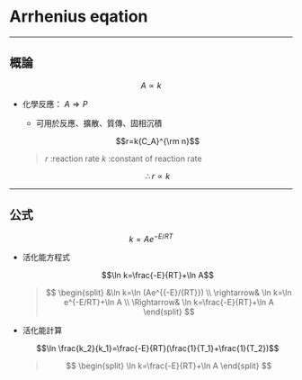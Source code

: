 # Arrhenius eqation

---

## 概論

$$A\propto k$$

* 化學反應： $A\Rightarrow P$
  * 可用於反應、擴散、質傳、固相沉積

  $$r=k{C_A}^{\rm n}$$

  > $r$ :reaction rate
  > $k$ :constant of reaction rate

  $$\therefore r\propto k$$

---

## 公式

$$k=Ae^{{-E}/{RT}}$$

* 活化能方程式

  $$\ln k=\frac{-E}{RT}+\ln A$$

  > $$
  > \begin{split}
    > &\ln k=\ln (Ae^{{-E}/{RT}}) \\
    > \rightarrow& \ln k=\ln e^{-E/RT}+\ln A \\
    > \Rightarrow& \ln k=\frac{-E}{RT}+\ln A
  > \end{split}
  > $$

* 活化能計算

  $$\ln \frac{k_2}{k_1}=\frac{-E}{RT}(\frac{1}{T_1}+\frac{1}{T_2})$$

  > $$
  > \begin{split}
    > \ln k=\frac{-E}{RT}+\ln A
  > \end{split}
  > $$